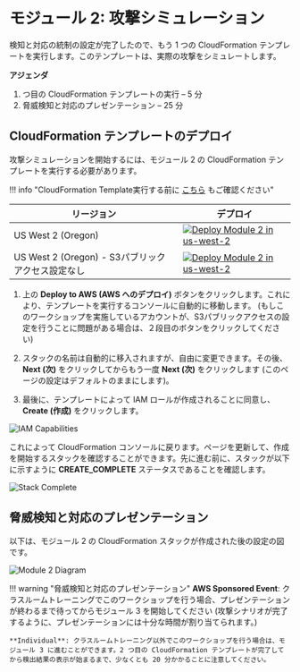 # モジュール 2: 攻撃シミュレーション

検知と対応の統制の設定が完了したので、もう 1 つの CloudFormation テンプレートを実行します。このテンプレートは、実際の攻撃をシミュレートします。

**アジェンダ**

1.  つ目の CloudFormation テンプレートの実行 – 5 分
2.  脅威検知と対応のプレゼンテーション – 25 分

## CloudFormation テンプレートのデプロイ

攻撃シミュレーションを開始するには、モジュール 2 の CloudFormation テンプレートを実行する必要があります。

!!! info "CloudFormation Template実行する前に <a href="https://github.com/aws-samples/aws-scaling-threat-detection-workshop/blob/master/templates/02-attack-simulation.yml" target="_blank">こちら</a> もご確認ください"

リージョン| デプロイ
------|-----
US West 2 (Oregon) | <a href="https://console.aws.amazon.com/cloudformation/home?region=us-west-2#/stacks/new?stackName=ThreatDetectionWksp-Attacks&templateURL=https://s3-us-west-2.amazonaws.com/sa-security-specialist-workshops-us-west-2/threat-detect-workshop/staging/02-attack-simulation.yml" target="_blank">![Deploy Module 2 in us-west-2](./images/deploy-to-aws.png)</a>
US West 2 (Oregon) - S3パブリックアクセス設定なし | <a href="https://console.aws.amazon.com/cloudformation/home?region=us-west-2#/stacks/new?stackName=ThreatDetectionWksp-Attacks&templateURL=https://s3-us-west-2.amazonaws.com/sa-security-specialist-workshops-us-west-2/threat-detect-workshop/staging/02-attack-simulation.yml" target="_blank">![Deploy Module 2 in us-west-2](./images/deploy-to-aws.png)</a>


1.  上の **Deploy to AWS (AWS へのデプロイ)** ボタンをクリックします。これにより、テンプレートを実行するコンソールに自動的に移動します。   (もしこのワークショップを実施しているアカウントが、S3パブリックアクセスの設定を行うことに問題がある場合は、２段目のボタンをクリックしてください)

2.  スタックの名前は自動的に移入されますが、自由に変更できます。その後、**Next (次)** をクリックしてからもう一度 **Next (次)** をクリックします (このページの設定はデフォルトのままにします)。  

3.  最後に、テンプレートによって IAM ロールが作成されることに同意し、**Create (作成)** をクリックします。

![IAM Capabilities](./images/iam-capabilities.png)

これによって CloudFormation コンソールに戻ります。ページを更新して、作成を開始するスタックを確認することができます。先に進む前に、スタックが以下に示すように **CREATE_COMPLETE** ステータスであることを確認します。

![Stack Complete](./images/02-stack-complete.png)

## 脅威検知と対応のプレゼンテーション

以下は、モジュール 2 の CloudFormation スタックが作成された後の設定の図です。

![Module 2 Diagram](./images/02-diagram-module2-3.png)

!!! warning "脅威検知と対応のプレゼンテーション"
    **AWS Sponsored Event**: クラスルームトレーニングでこのワークショップを行う場合、プレゼンテーションが終わるまで待ってからモジュール 3 を開始してください (攻撃シナリオが完了するように、プレゼンテーションには十分な時間が割り当てられます。)

    **Individual**: クラスルームトレーニング以外でこのワークショップを行う場合は、モジュール 3 に進むことができます。2 つ目の CloudFormation テンプレートが完了してから検出結果の表示が始まるまで、少なくとも 20 分かかることに注意してください。

